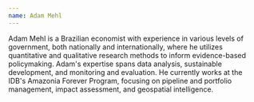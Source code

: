 ```yaml
---
name: Adam Mehl
---
```

Adam Mehl is a Brazilian economist with experience in various levels of government, both nationally and internationally, where he utilizes quantitative and qualitative research methods to inform evidence-based policymaking. Adam's expertise spans data analysis, sustainable development, and monitoring and evaluation. He currently works at the IDB's Amazonia Forever Program, focusing on pipeline and portfolio management, impact assessment, and geospatial intelligence.
